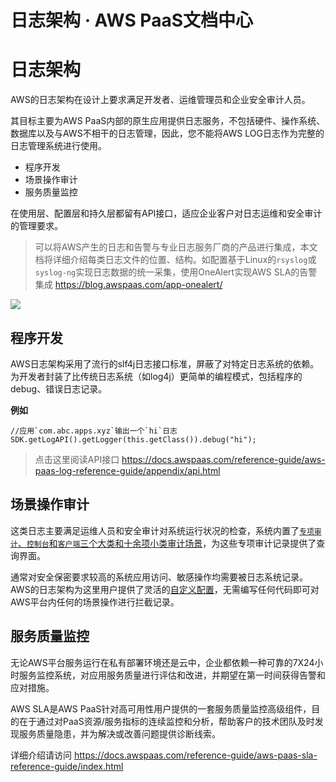 # 日志架构 · AWS PaaS文档中心

# 日志架构

AWS的日志架构在设计上要求满足开发者、运维管理员和企业安全审计人员。

其目标主要为AWS PaaS内部的原生应用提供日志服务，不包括硬件、操作系统、数据库以及与AWS不相干的日志管理，因此，您不能将AWS LOG日志作为完整的日志管理系统进行使用。

  * 程序开发
  * 场景操作审计
  * 服务质量监控

在使用层、配置层和持久层都留有API接口，适应企业客户对日志运维和安全审计的管理要求。

> 可以将AWS产生的日志和告警与专业日志服务厂商的产品进行集成，本文档将详细介绍每类日志文件的位置、结构。如配置基于Linux的`rsyslog`或`syslog-ng`实现日志数据的统一采集，使用OneAlert实现AWS SLA的告警集成 <https://blog.awspaas.com/app-onealert/>

[![](https://docs.awspaas.com/reference-guide/aws-paas-log-reference-guide/architecture/log-architecture.png)](<log-architecture.png>)

## 程序开发

AWS日志架构采用了流行的slf4j日志接口标准，屏蔽了对特定日志系统的依赖。为开发者封装了比传统日志系统（如log4j）更简单的编程模式，包括程序的debug、错误日志记录。

**例如**
    
    
    //应用`com.abc.apps.xyz`输出一个`hi`日志
    SDK.getLogAPI().getLogger(this.getClass()).debug("hi");
    

> 点击这里阅读API接口 <https://docs.awspaas.com/reference-guide/aws-paas-log-reference-guide/appendix/api.html>

## 场景操作审计

这类日志主要满足运维人员和安全审计对系统运行状况的检查，系统内置了[`专项审计`、`控制台`和`客户端`三个大类和十余项小类审计场景](<https://docs.awspaas.com/reference-guide/aws-paas-log-reference-guide/audit_log>)，为这些专项审计记录提供了查询界面。

通常对安全保密要求较高的系统应用访问、敏感操作均需要被日志系统记录。AWS的日志架构为这里用户提供了灵活的[自定义配置](<https://docs.awspaas.com/reference-guide/aws-paas-log-reference-guide/appendix/audit_config.html>)，无需编写任何代码即可对AWS平台内任何的场景操作进行拦截记录。

## 服务质量监控

无论AWS平台服务运行在私有部署环境还是云中，企业都依赖一种可靠的7X24小时服务监控系统，对应用服务质量进行评估和改进，并期望在第一时间获得告警和应对措施。

AWS SLA是AWS PaaS针对高可用性用户提供的一套服务质量监控高级组件，目的在于通过对PaaS资源/服务指标的连续监控和分析，帮助客户的技术团队及时发现服务质量隐患，并为解决或改善问题提供诊断线索。

详细介绍请访问 <https://docs.awspaas.com/reference-guide/aws-paas-sla-reference-guide/index.html>